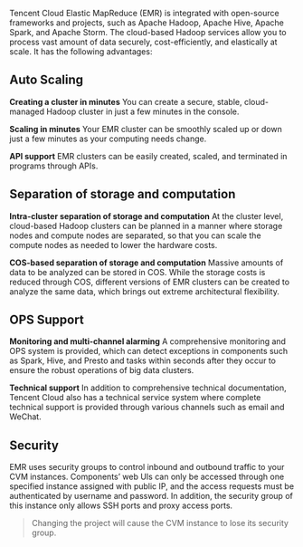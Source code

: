 Tencent Cloud Elastic MapReduce (EMR) is integrated with open-source frameworks and projects, such as Apache Hadoop, Apache Hive, Apache Spark, and Apache Storm. The cloud-based Hadoop services allow you to process vast amount of data securely, cost-efficiently, and elastically at scale. It has the following advantages: 

## Auto Scaling
 **Creating a cluster in minutes**
You can create a secure, stable, cloud-managed Hadoop cluster in just a few minutes in the console.

 **Scaling in minutes**
Your EMR cluster can be smoothly scaled up or down just a few minutes as your computing needs change.

 **API support**
EMR clusters can be easily created, scaled, and terminated in programs through APIs.

## Separation of storage and computation
 **Intra-cluster separation of storage and computation**
At the cluster level, cloud-based Hadoop clusters can be planned in a manner where storage nodes and compute nodes are separated, so that you can scale the compute nodes as needed to lower the hardware costs.

 **COS-based separation of storage and computation**
Massive amounts of data to be analyzed can be stored in COS. While the storage costs is reduced through COS, different versions of EMR clusters can be created to analyze the same data, which brings out extreme architectural flexibility.

## OPS Support
 **Monitoring and multi-channel alarming**
A comprehensive monitoring and OPS system is provided, which can detect exceptions in components such as Spark, Hive, and Presto and tasks within seconds after they occur to ensure the robust operations of big data clusters.

 **Technical support**
In addition to comprehensive technical documentation, Tencent Cloud also has a technical service system where complete technical support is provided through various channels such as email and WeChat.

## Security
EMR uses security groups to control inbound and outbound traffic to your CVM instances. Components’ web UIs can only be accessed through one specified instance assigned with public IP, and the access requests must be authenticated by username and password. In addition, the security group of this instance only allows SSH ports  and proxy access ports.
> Changing the project will cause the CVM instance to lose its security group.

